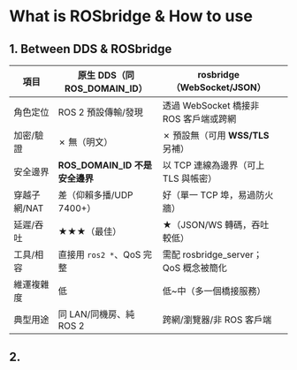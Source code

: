 # What is ROSbridge & How to use

## 1. Between DDS & ROSbridge
| 項目       | 原生 DDS（同 ROS\_DOMAIN\_ID）  | rosbridge（WebSocket/JSON）     || 
| -------- | -------------------------- | ------------------------------ | ------------------------------ |
| 角色定位     | ROS 2 預設傳輸/發現              | 透過 WebSocket 橋接非 ROS 客戶端或跨網      
| 加密/驗證    | ✗ 無（明文）                    | ✗ 預設無（可用 **WSS/TLS** 另補）            
| 安全邊界     | **ROS\_DOMAIN\_ID 不是安全邊界** | 以 TCP 連線為邊界（可上 TLS 與帳密）        |               
| 穿越子網/NAT | 差（仰賴多播/UDP 7400+）          | 好（單一 TCP 埠，易過防火牆）              |      
| 延遲/吞吐    | ★★★（最佳）                    | ★（JSON/WS 轉碼，吞吐較低）             |            
| 工具/相容    | 直接用 `ros2 *`、QoS 完整        | 需配 rosbridge\_server；QoS 概念被簡化 |              |
| 維運複雜度    | 低                          | 低\~中（多一個橋接服務）                  |       
| 典型用途     | 同 LAN/同機房、純 ROS 2          | 跨網/瀏覽器/非 ROS 客戶端               |           


## 2.
